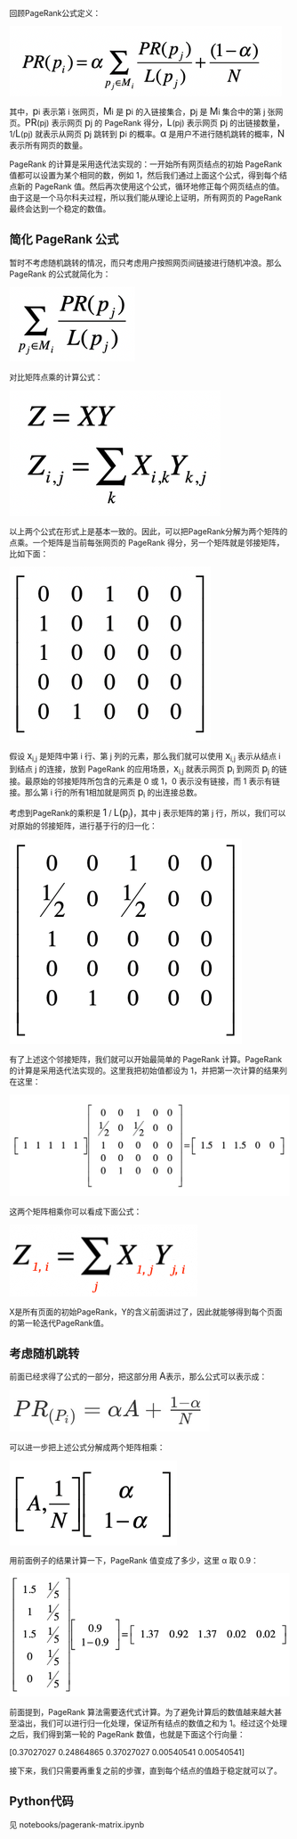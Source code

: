 回顾PageRank公式定义：

![](matrix-page-rank/pagerank-formula.webp)

其中，<big>p</big>i 表示第 i 张网页，<big>M</big>i 是 <big>p</big>i 的入链接集合，<big>p</big>j 是 <big>M</big>i 集合中的第 j 张网页。<big>PR</big>(pj) 表示网页 <big>p</big>j 的 PageRank 得分，<big>L</big>(pj) 表示网页 <big>p</big>j 的出链接数量，1/<big>L</big>(pj) 就表示从网页 <big>p</big>j 跳转到 <big>p</big>i 的概率。<big>α</big> 是用户不进行随机跳转的概率，<big>N</big> 表示所有网页的数量。

PageRank 的计算是采用迭代法实现的：一开始所有网页结点的初始 PageRank 值都可以设置为某个相同的数，例如 1，然后我们通过上面这个公式，得到每个结点新的 PageRank 值。然后再次使用这个公式，循环地修正每个网页结点的值。由于这是一个马尔科夫过程，所以我们能从理论上证明，所有网页的 PageRank 最终会达到一个稳定的数值。

## 简化 PageRank 公式

暂时不考虑随机跳转的情况，而只考虑用户按照网页间链接进行随机冲浪。那么 PageRank 的公式就简化为：

![](matrix-page-rank/pagerank-simple-1.webp)

对比矩阵点乘的计算公式：

![](basic/matrix-multiply.webp)

以上两个公式在形式上是基本一致的。因此，可以把PageRank分解为两个矩阵的点乘。一个矩阵是当前每张网页的 PageRank 得分，另一个矩阵就是邻接矩阵，比如下面：

![](matrix-page-rank/adj-matrix.webp)

假设 <big>x</big><sub>i,j</sub> 是矩阵中第 i 行、第 j 列的元素，那么我们就可以使用 <big>x</big><sub>i,j</sub> 表示从结点 i 到结点 j 的连接，放到 PageRank 的应用场景，<big>x</big><sub>i,j</sub> 就表示网页 <big>p</big><sub>i</sub> 到网页 <big>p</big><sub>j</sub> 的链接。最原始的邻接矩阵所包含的元素是 0 或 1，0 表示没有链接，而 1 表示有链接。那么第 i 行的所有1相加就是网页 <big>p</big><sub>i</sub> 的出连接总数。

考虑到PageRank的乘积是 <big>1</big> / <big>L(p</big><sub>j</sub><big>)</big>，其中 j 表示矩阵的第 j 行，所以，我们可以对原始的邻接矩阵，进行基于行的归一化：

![](matrix-page-rank/adj-matrix-2.webp)

有了上述这个邻接矩阵，我们就可以开始最简单的 PageRank 计算。PageRank 的计算是采用迭代法实现的。这里我把初始值都设为 1，并把第一次计算的结果列在这里：

![](matrix-page-rank/adj-matrix-3.webp)

这两个矩阵相乘你可以看成下面公式：

![](matrix-page-rank/pagerank-矩阵解法.png)

X是所有页面的初始PageRank，Y的含义前面讲过了，因此就能够得到每个页面的第一轮迭代PageRank值。

## 考虑随机跳转

前面已经求得了公式的一部分，把这部分用 <big>A</big>表示，那么公式可以表示成：

![](matrix-page-rank/pagerank-simple-2.jpg)

可以进一步把上述公式分解成两个矩阵相乘：

![](matrix-page-rank/pagerank-矩阵解法-2.webp)

用前面例子的结果计算一下，PageRank 值变成了多少，这里 α 取 0.9：

![](matrix-page-rank/pagerank-矩阵解法-3.webp)

前面提到，PageRank 算法需要迭代式计算。为了避免计算后的数值越来越大甚至溢出，我们可以进行归一化处理，保证所有结点的数值之和为 1。经过这个处理之后，我们得到第一轮的 PageRank 数值，也就是下面这个行向量：

[0.37027027 0.24864865 0.37027027 0.00540541 0.00540541]

接下来，我们只需要再重复之前的步骤，直到每个结点的值趋于稳定就可以了。

## Python代码

见 notebooks/pagerank-matrix.ipynb
